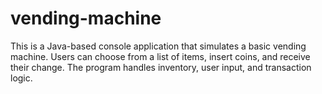 # vending-machine
This is a Java-based console application that simulates a basic vending machine. Users can choose from a list of items, insert coins, and receive their change. The program handles inventory, user input, and transaction logic.
